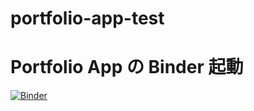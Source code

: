 # portfolio-app-test

# Portfolio App の Binder 起動

[![Binder](https://mybinder.org/badge_logo.svg)](https://mybinder.org/v2/gh/USERNAME/portfolio-app-test/HEAD?filepath=app.ipynb)
